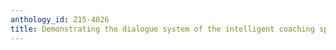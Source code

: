 ```yaml
---
anthology_id: Z15-4026
title: Demonstrating the dialogue system of the intelligent coaching space
---
```

